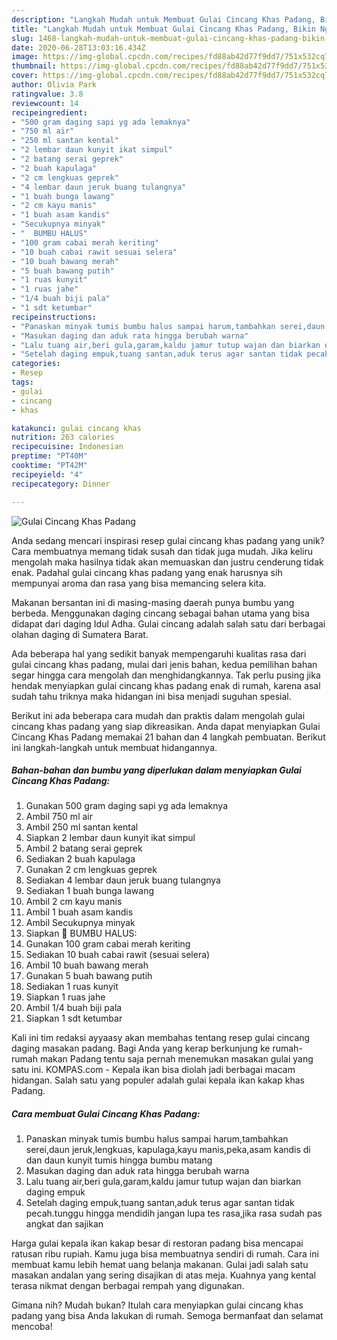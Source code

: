 ```yaml
---
description: "Langkah Mudah untuk Membuat Gulai Cincang Khas Padang, Bikin Ngiler"
title: "Langkah Mudah untuk Membuat Gulai Cincang Khas Padang, Bikin Ngiler"
slug: 1468-langkah-mudah-untuk-membuat-gulai-cincang-khas-padang-bikin-ngiler
date: 2020-06-28T13:03:16.434Z
image: https://img-global.cpcdn.com/recipes/fd88ab42d77f9dd7/751x532cq70/gulai-cincang-khas-padang-foto-resep-utama.jpg
thumbnail: https://img-global.cpcdn.com/recipes/fd88ab42d77f9dd7/751x532cq70/gulai-cincang-khas-padang-foto-resep-utama.jpg
cover: https://img-global.cpcdn.com/recipes/fd88ab42d77f9dd7/751x532cq70/gulai-cincang-khas-padang-foto-resep-utama.jpg
author: Olivia Park
ratingvalue: 3.8
reviewcount: 14
recipeingredient:
- "500 gram daging sapi yg ada lemaknya"
- "750 ml air"
- "250 ml santan kental"
- "2 lembar daun kunyit ikat simpul"
- "2 batang serai geprek"
- "2 buah kapulaga"
- "2 cm lengkuas geprek"
- "4 lembar daun jeruk buang tulangnya"
- "1 buah bunga lawang"
- "2 cm kayu manis"
- "1 buah asam kandis"
- "Secukupnya minyak"
- "  BUMBU HALUS"
- "100 gram cabai merah keriting"
- "10 buah cabai rawit sesuai selera"
- "10 buah bawang merah"
- "5 buah bawang putih"
- "1 ruas kunyit"
- "1 ruas jahe"
- "1/4 buah biji pala"
- "1 sdt ketumbar"
recipeinstructions:
- "Panaskan minyak tumis bumbu halus sampai harum,tambahkan serei,daun jeruk,lengkuas, kapulaga,kayu manis,peka,asam kandis di dan daun kunyit tumis hingga bumbu matang"
- "Masukan daging dan aduk rata hingga berubah warna"
- "Lalu tuang air,beri gula,garam,kaldu jamur tutup wajan dan biarkan daging empuk"
- "Setelah daging empuk,tuang santan,aduk terus agar santan tidak pecah.tunggu hingga mendidih jangan lupa tes rasa,jika rasa sudah pas angkat dan sajikan"
categories:
- Resep
tags:
- gulai
- cincang
- khas

katakunci: gulai cincang khas 
nutrition: 263 calories
recipecuisine: Indonesian
preptime: "PT40M"
cooktime: "PT42M"
recipeyield: "4"
recipecategory: Dinner

---
```



![Gulai Cincang Khas Padang](https://img-global.cpcdn.com/recipes/fd88ab42d77f9dd7/751x532cq70/gulai-cincang-khas-padang-foto-resep-utama.jpg)

Anda sedang mencari inspirasi resep gulai cincang khas padang yang unik? Cara membuatnya memang tidak susah dan tidak juga mudah. Jika keliru mengolah maka hasilnya tidak akan memuaskan dan justru cenderung tidak enak. Padahal gulai cincang khas padang yang enak harusnya sih mempunyai aroma dan rasa yang bisa memancing selera kita.

Makanan bersantan ini di masing-masing daerah punya bumbu yang berbeda. Menggunakan daging cincang sebagai bahan utama yang bisa didapat dari daging Idul Adha. Gulai cincang adalah salah satu dari berbagai olahan daging di Sumatera Barat.

Ada beberapa hal yang sedikit banyak mempengaruhi kualitas rasa dari gulai cincang khas padang, mulai dari jenis bahan, kedua pemilihan bahan segar hingga cara mengolah dan menghidangkannya. Tak perlu pusing jika hendak menyiapkan gulai cincang khas padang enak di rumah, karena asal sudah tahu triknya maka hidangan ini bisa menjadi suguhan spesial.


Berikut ini ada beberapa cara mudah dan praktis dalam mengolah gulai cincang khas padang yang siap dikreasikan. Anda dapat menyiapkan Gulai Cincang Khas Padang memakai 21 bahan dan 4 langkah pembuatan. Berikut ini langkah-langkah untuk membuat hidangannya.

<!--inarticleads1-->

##### Bahan-bahan dan bumbu yang diperlukan dalam menyiapkan Gulai Cincang Khas Padang:

1. Gunakan 500 gram daging sapi yg ada lemaknya
1. Ambil 750 ml air
1. Ambil 250 ml santan kental
1. Siapkan 2 lembar daun kunyit ikat simpul
1. Ambil 2 batang serai geprek
1. Sediakan 2 buah kapulaga
1. Gunakan 2 cm lengkuas geprek
1. Sediakan 4 lembar daun jeruk buang tulangnya
1. Sediakan 1 buah bunga lawang
1. Ambil 2 cm kayu manis
1. Ambil 1 buah asam kandis
1. Ambil Secukupnya minyak
1. Siapkan  🍂 BUMBU HALUS:
1. Gunakan 100 gram cabai merah keriting
1. Sediakan 10 buah cabai rawit (sesuai selera)
1. Ambil 10 buah bawang merah
1. Gunakan 5 buah bawang putih
1. Sediakan 1 ruas kunyit
1. Siapkan 1 ruas jahe
1. Ambil 1/4 buah biji pala
1. Siapkan 1 sdt ketumbar


Kali ini tim redaksi ayyaasy akan membahas tentang resep gulai cincang daging masakan padang. Bagi Anda yang kerap berkunjung ke rumah-rumah makan Padang tentu saja pernah menemukan masakan gulai yang satu ini. KOMPAS.com - Kepala ikan bisa diolah jadi berbagai macam hidangan. Salah satu yang populer adalah gulai kepala ikan kakap khas Padang. 

<!--inarticleads2-->

##### Cara membuat Gulai Cincang Khas Padang:

1. Panaskan minyak tumis bumbu halus sampai harum,tambahkan serei,daun jeruk,lengkuas, kapulaga,kayu manis,peka,asam kandis di dan daun kunyit tumis hingga bumbu matang
1. Masukan daging dan aduk rata hingga berubah warna
1. Lalu tuang air,beri gula,garam,kaldu jamur tutup wajan dan biarkan daging empuk
1. Setelah daging empuk,tuang santan,aduk terus agar santan tidak pecah.tunggu hingga mendidih jangan lupa tes rasa,jika rasa sudah pas angkat dan sajikan


Harga gulai kepala ikan kakap besar di restoran padang bisa mencapai ratusan ribu rupiah. Kamu juga bisa membuatnya sendiri di rumah. Cara ini membuat kamu lebih hemat uang belanja makanan. Gulai jadi salah satu masakan andalan yang sering disajikan di atas meja. Kuahnya yang kental terasa nikmat dengan berbagai rempah yang digunakan. 

Gimana nih? Mudah bukan? Itulah cara menyiapkan gulai cincang khas padang yang bisa Anda lakukan di rumah. Semoga bermanfaat dan selamat mencoba!
